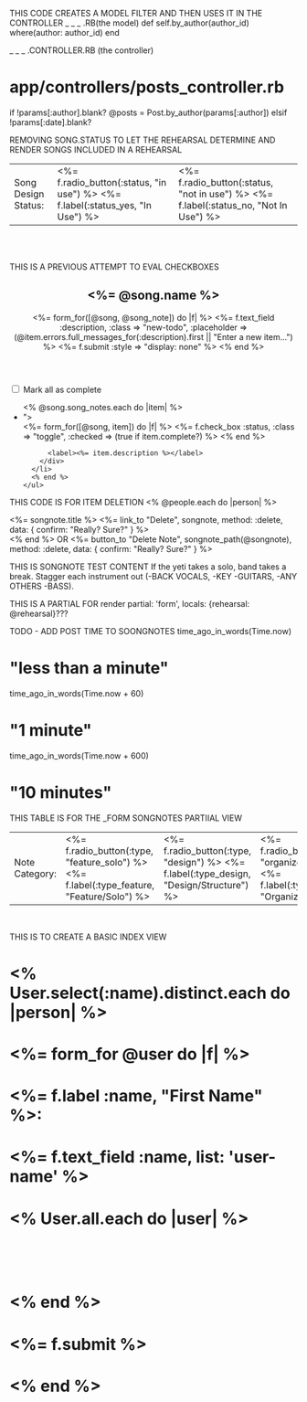 THIS CODE CREATES A MODEL FILTER AND THEN USES IT IN THE CONTROLLER
_ _ _ .RB(the model)
def self.by_author(author_id)
  where(author: author_id)
end

_ _ _ .CONTROLLER.RB (the controller)
# app/controllers/posts_controller.rb
 
if !params[:author].blank?
  @posts = Post.by_author(params[:author])
elsif !params[:date].blank?



REMOVING SONG.STATUS TO LET THE REHEARSAL DETERMINE AND RENDER SONGS INCLUDED IN A REHEARSAL
  <table>
    <td>
      Song Design Status:
    </td>
    <td>
      <%= f.radio_button(:status, "in use") %>
      <%= f.label(:status_yes, "In Use") %>
    </td>
    <td>
      <%= f.radio_button(:status, "not in use") %> 
      <%= f.label(:status_no, "Not In Use") %>
    </td>    
  </table>
  <br>
  <br>
   

THIS IS A PREVIOUS ATTEMPT TO EVAL CHECKBOXES

<section class="todoapp">
  <header class="header">
    <h1><%= @song.name %></h1>
    <%= form_for([@song, @song_note]) do |f| %>
      <%= f.text_field :description, :class => "new-todo", :placeholder => (@item.errors.full_messages_for(:description).first || "Enter a new item...") %>
      <%= f.submit :style => "display: none" %>
    <% end %>
  </header>
  <section class="main">
    <input class="toggle-all" type="checkbox">
    <label for="toggle-all">Mark all as complete</label>
    <ul class="todo-list">
      <% @song.song_notes.each do |item| %>
      <li class="<%= "completed" if item.complete? %>">
        <div class="view">
          <%= form_for([@song, item]) do |f| %>
            <%= f.check_box :status, :class => "toggle", :checked => (true if item.complete?) %>
          <% end %>

          <label><%= item.description %></label>
        </div>
      </li>
      <% end %>
    </ul>
  </section>
  <footer class="footer">
  </footer>
</section>



THIS CODE IS FOR ITEM DELETION <% @people.each do |person| %>
<div class="Songnote">
  <span><%= songnote.title %></span>
  <%= link_to "Delete", songnote, method: :delete, data: { confirm: "Really? Sure?" } %>
</div>
<% end %>
OR 
<%= button_to "Delete Note", songnote_path(@songnote), method: :delete, data: { confirm: "Really? Sure?" } %>



THIS IS SONGNOTE TEST CONTENT
If the yeti takes a solo, band takes a break. Stagger each instrument out (-BACK VOCALS, -KEY -GUITARS, -ANY OTHERS -BASS).

THIS IS A PARTIAL FOR
render partial: 'form', locals: {rehearsal: @rehearsal}???




TODO - ADD POST TIME TO SOONGNOTES
time_ago_in_words(Time.now)
# "less than a minute"

time_ago_in_words(Time.now + 60)
# "1 minute"

time_ago_in_words(Time.now + 600)
# "10 minutes"




THIS TABLE IS FOR THE _FORM SONGNOTES PARTIIAL VIEW
  <table>
    <td>
      Note Category:
    </td>
    <td>
      <%= f.radio_button(:type, "feature_solo") %>
      <%= f.label(:type_feature, "Feature/Solo") %>
    </td>
    <td>
      <%= f.radio_button(:type, "design") %> 
      <%= f.label(:type_design, "Design/Structure") %>
    </td> 
    <td>
      <%= f.radio_button(:type, "organizer") %> 
      <%= f.label(:type_design, "Organizer") %>
    </td>        
  </table>
  <br>

  THIS IS TO CREATE A BASIC INDEX VIEW 
  # <% User.select(:name).distinct.each do |person| %>

  # <%= form_for @user do |f| %>
#   <%= f.label :name, "First Name" %>:
#   <%= f.text_field :name, list: 'user-name' %>
#   <datalist id="user-name">
#     <% User.all.each do |user| %>
#       <option value="<%= user.name %>"></option>
#     <% end %>
#   </datalist>
#   <%= f.submit %>
# <% end %>